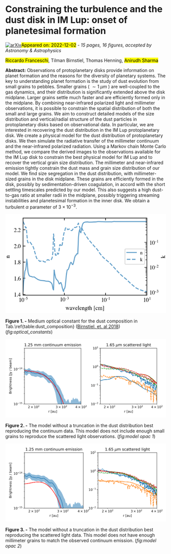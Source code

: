 <div class="macros" style="visibility:hidden;">
$\newcommand{\ensuremath}{}$
$\newcommand{\xspace}{}$
$\newcommand{\object}[1]{\texttt{#1}}$
$\newcommand{\farcs}{{.}''}$
$\newcommand{\farcm}{{.}'}$
$\newcommand{\arcsec}{''}$
$\newcommand{\arcmin}{'}$
$\newcommand{\ion}[2]{#1#2}$
$\newcommand{\textsc}[1]{\textrm{#1}}$
$\newcommand{\hl}[1]{\textrm{#1}}$</div>

<div class="macros" style="visibility:hidden;">
$\newcommand{\ensuremath}{}$
$\newcommand{\xspace}{}$
$\newcommand{\object}[1]{\texttt{#1}}$
$\newcommand{\farcs}{{.}''}$
$\newcommand{\farcm}{{.}'}$
$\newcommand{\arcsec}{''}$
$\newcommand{\arcmin}{'}$
$\newcommand{\ion}[2]{#1#2}$
$\newcommand{\textsc}[1]{\textrm{#1}}$
$\newcommand{\hl}[1]{\textrm{#1}}$</div>



<div id="title">

# Constraining the turbulence and the dust disk in IM Lup: onset of planetesimal formation

</div>
<div id="comments">

[![arXiv](https://img.shields.io/badge/arXiv-2212.01291-b31b1b.svg)](https://arxiv.org/abs/2212.01291)<mark>Appeared on: 2022-12-02</mark> - _15 pages, 16 figures, accepted by Astronomy & Astrophysics_

</div>
<div id="authors">

<mark>Riccardo Franceschi</mark>, Tilman Birnstiel, Thomas Henning, <mark>Anirudh Sharma</mark>

</div>
<div id="abstract">

**Abstract:** Observations of protoplanetary disks provide information on planet formation and the reasons for the diversity of planetary systems. The key to understanding planet formation is the study of dust evolution from small grains to pebbles. Smaller grains ( $\sim 1 \;\mu m$ ) are well-coupled to the gas dynamics, and their distribution is significantly extended above the disk midplane. Larger grains settle much faster and are efficiently formed only in the midplane. By combining near-infrared polarized light and millimeter observations, it is possible to constrain the spatial distribution of both the small and large grains. We aim to construct detailed models of the size distribution and vertical/radial structure of the dust particles in protoplanetary disks based on observational data. In particular, we are interested in recovering the dust distribution in the IM Lup protoplanetary disk. We create a physical model for the dust distribution of protoplanetary disks. We then simulate the radiative transfer of the millimeter continuum and the near-infrared polarized radiation. Using a Markov chain Monte Carlo method, we compare the derived images to the observations available for the IM Lup disk to constrain the best physical model for IM Lup and to recover the vertical grain size distribution. The millimeter and near-infrared emission tightly constrain the dust mass and grain size distribution of our model. We find size segregation in the dust distribution, with millimeter-sized grains in the disk midplane. These grains are efficiently formed in the disk, possibly by sedimentation-driven coagulation, in accord with the short settling timescales predicted by our model. This also suggests a high dust-to-gas ratio at smaller radii in the midplane, possibly triggering streaming instabilities and planetesimal formation in the inner disk. We obtain a turbulent $\alpha$ parameter of $3 \times 10^{-3}.$

</div>

<div id="div_fig1">

<img src="tmp_2212.01291/./optical_constants.png" alt="Fig1" width="100%"/>

**Figure 1. -** Medium optical constant for the dust composition in     Tab.\ref{table:dust_composition} ([Birnstiel, et. al 2018](https://ui.adsabs.harvard.edu/abs/2018ApJ...869L..45B))  (*fig:optical_constants*)

</div>
<div id="div_fig2">

<img src="tmp_2212.01291/./model_opac_1.png" alt="Fig2" width="100%"/>

**Figure 2. -** The model without a truncation in the dust distribution best reproducing the continuum data. This model does not include enough small grains to reproduce the scattered light observations. (*fig:model opac 1*)

</div>
<div id="div_fig3">

<img src="tmp_2212.01291/./model_opac_2.png" alt="Fig3" width="100%"/>

**Figure 3. -** The model without a truncation in the dust distribution best reproducing the scattered light data. This model does not have enough millimeter grains to match the observed continuum emission. (*fig:model opac 2*)

</div>